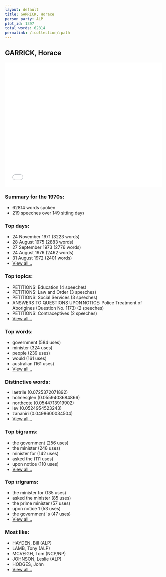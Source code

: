 ```yaml
---
layout: default
title: GARRICK, Horace
person_party: ALP
plot_id: 1397
total_words: 62814
permalink: /:collection/:path
---
```


## GARRICK, Horace

<iframe width="100%" height="400" frameborder="0" scrolling="no" src="//plot.ly/~wragge/1397.embed"></iframe>


### Summary for the 1970s:

* 62814 words spoken
* 219 speeches over 149 sitting days


### Top days:

* 24 November 1971 (3223 words)
* 28 August 1975 (2883 words)
* 27 September 1973 (2776 words)
* 24 August 1976 (2462 words)
* 31 August 1972 (2401 words)
* [View all...](days/)


### Top topics:

* PETITIONS: Education (4 speeches)
* PETITIONS: Law and Order (3 speeches)
* PETITIONS: Social Services (3 speeches)
* ANSWERS TO QUESTIONS UPON NOTICE: Police Treatment of Aborigines (Question No. 1173) (2 speeches)
* PETITIONS: Contraceptives (2 speeches)
* [View all...](topics/)


### Top words:

* government (584 uses)
* minister (324 uses)
* people (239 uses)
* would (161 uses)
* australian (161 uses)
* [View all...](words/)


### Distinctive words:

* laetrile (0.0725372071892)
* holmesglen (0.0559403684866)
* northcote (0.0544713919902)
* lev (0.0524954523243)
* zananiri (0.0498600034504)
* [View all...](sig_words/)


### Top bigrams:

* the government (256 uses)
* the minister (248 uses)
* minister for (142 uses)
* asked the (111 uses)
* upon notice (110 uses)
* [View all...](bigrams/)


### Top trigrams:

* the minister for (135 uses)
* asked the minister (85 uses)
* the prime minister (57 uses)
* upon notice 1 (53 uses)
* the government 's (47 uses)
* [View all...](trigrams/)


### Most like:

* HAYDEN, Bill (ALP)
* LAMB, Tony (ALP)
* MCVEIGH, Tom (NCP/NP)
* JOHNSON, Leslie (ALP)
* HODGES, John 
* [View all...](similarities/)
